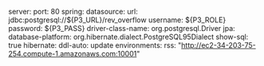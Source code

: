 server:
  port: 80
spring:
  datasource:
    url: jdbc:postgresql://${P3_URL}/rev_overflow
    username: ${P3_ROLE}
    password: ${P3_PASS}
    driver-class-name: org.postgresql.Driver
  jpa:
    database-platform: org.hibernate.dialect.PostgreSQL95Dialect
    show-sql: true
    hibernate:
      ddl-auto: update
environments:
  rss: "http://ec2-34-203-75-254.compute-1.amazonaws.com:10001"   